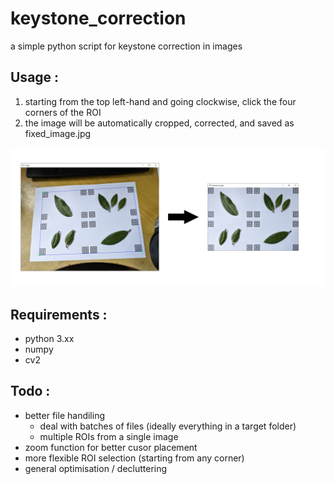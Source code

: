 # keystone_correction
a simple python script for keystone correction in images
## Usage :
1) starting from the top left-hand and going clockwise, click the four corners of the ROI
2) the image will be automatically cropped, corrected, and saved as fixed_image.jpg
   
![Example](https://github.com/HaydenRJones/keystone_correction/blob/main/example.png?raw=true)

## Requirements :
- python 3.xx
- numpy
- cv2

## Todo :
- better file handiling
  - deal with batches of files (ideally everything in a target folder)
  - multiple ROIs from a single image
-  zoom function for better cusor placement
-  more flexible ROI selection (starting from any corner)
-  general optimisation / decluttering
